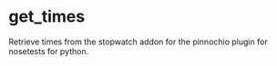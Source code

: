 get_times
=========

Retrieve times from the stopwatch addon for the pinnochio plugin for nosetests for python.
